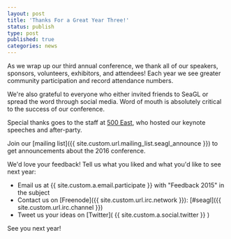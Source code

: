 ```yaml
---
layout: post
title: 'Thanks For a Great Year Three!'
status: publish
type: post
published: true
categories: news
---
```


As we wrap up our third annual conference, we thank all of our speakers, 
sponsors, volunteers, exhibitors, and attendees! Each year we see greater 
community participation and record attendance numbers.
 
We're also grateful to everyone who either invited friends to SeaGL or 
spread the word through social media. Word of mouth is absolutely critical to 
the success of our conference. 

Special thanks goes to the staff at [500 East](http://www.500eastsh.com/),
who hosted our keynote speeches and after-party.

Join our [mailing list]({{ site.custom.url.mailing_list.seagl_announce }})
to get announcements about the 2016 conference.
 
We'd love your feedback! Tell us what you liked and what you'd like to see next
year:

- Email us at {{ site.custom.a.email.participate }} with "Feedback 2015" in the 
subject
- Contact us on [Freenode]({{ site.custom.url.irc.network }}):
[#seagl]({{ site.custom.url.irc.channel }})
- Tweet us your ideas on [Twitter]( {{ site.custom.a.social.twitter }} )

See you next year!
